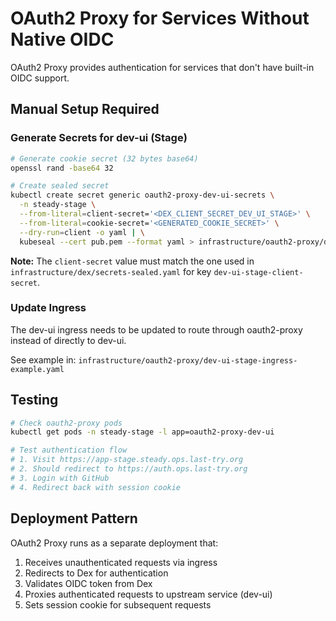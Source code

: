 # OAuth2 Proxy for Services Without Native OIDC

OAuth2 Proxy provides authentication for services that don't have built-in OIDC support.

## Manual Setup Required

### Generate Secrets for dev-ui (Stage)

```bash
# Generate cookie secret (32 bytes base64)
openssl rand -base64 32

# Create sealed secret
kubectl create secret generic oauth2-proxy-dev-ui-secrets \
  -n steady-stage \
  --from-literal=client-secret='<DEX_CLIENT_SECRET_DEV_UI_STAGE>' \
  --from-literal=cookie-secret='<GENERATED_COOKIE_SECRET>' \
  --dry-run=client -o yaml | \
  kubeseal --cert pub.pem --format yaml > infrastructure/oauth2-proxy/dev-ui-stage-secrets-sealed.yaml
```

**Note:** The `client-secret` value must match the one used in `infrastructure/dex/secrets-sealed.yaml` for key `dev-ui-stage-client-secret`.

### Update Ingress

The dev-ui ingress needs to be updated to route through oauth2-proxy instead of directly to dev-ui.

See example in: `infrastructure/oauth2-proxy/dev-ui-stage-ingress-example.yaml`

## Testing

```bash
# Check oauth2-proxy pods
kubectl get pods -n steady-stage -l app=oauth2-proxy-dev-ui

# Test authentication flow
# 1. Visit https://app-stage.steady.ops.last-try.org
# 2. Should redirect to https://auth.ops.last-try.org
# 3. Login with GitHub
# 4. Redirect back with session cookie
```

## Deployment Pattern

OAuth2 Proxy runs as a separate deployment that:
1. Receives unauthenticated requests via ingress
2. Redirects to Dex for authentication
3. Validates OIDC token from Dex
4. Proxies authenticated requests to upstream service (dev-ui)
5. Sets session cookie for subsequent requests
